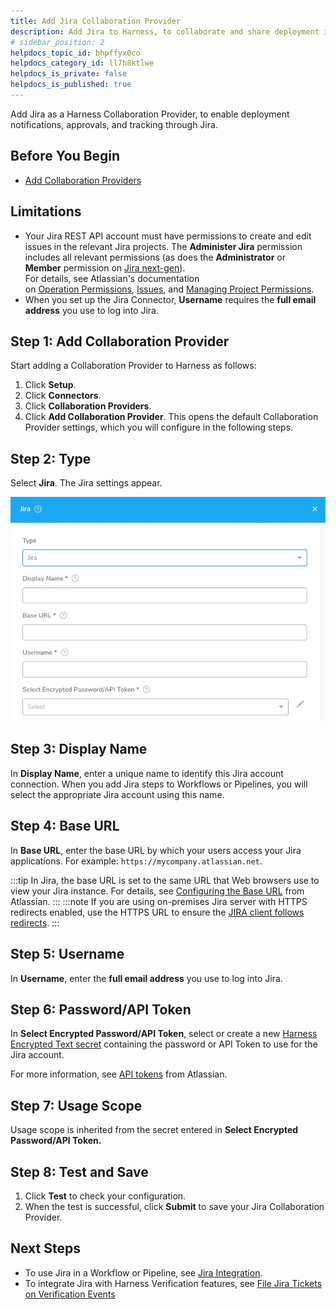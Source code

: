 ```yaml
---
title: Add Jira Collaboration Provider
description: Add Jira to Harness, to collaborate and share deployment info with users and groups.
# sidebar_position: 2
helpdocs_topic_id: bhpffyx0co
helpdocs_category_id: ll7h8ktlwe
helpdocs_is_private: false
helpdocs_is_published: true
---
```


Add Jira as a Harness Collaboration Provider, to enable deployment notifications, approvals, and tracking through Jira.


## Before You Begin

* [Add Collaboration Providers](collaboration-providers.md)


## Limitations

* Your Jira REST API account must have permissions to create and edit issues in the relevant Jira projects. The **Administer Jira** permission includes all relevant permissions (as does the **Administrator** or **Member** permission on [Jira next-gen](https://confluence.atlassian.com/jirasoftwarecloud/overview-of-permissions-in-next-gen-projects-959283605.html)).  
For details, see Atlassian's documentation on [Operation Permissions](https://developer.atlassian.com/cloud/jira/platform/rest/v3/?utm_source=%2Fcloud%2Fjira%2Fplatform%2Frest%2F&utm_medium=302#permissions), [Issues](https://developer.atlassian.com/cloud/jira/platform/rest/v3/?utm_source=%2Fcloud%2Fjira%2Fplatform%2Frest%2F&utm_medium=302#api-group-Issues), and [Managing Project Permissions](https://confluence.atlassian.com/adminjiracloud/managing-project-permissions-776636362.html#Managingprojectpermissions-Projectpermissionsoverview).
* When you set up the Jira Connector, **Username** requires the **full email address** you use to log into Jira.


## Step 1: Add Collaboration Provider

Start adding a Collaboration Provider to Harness as follows:

1. Click **Setup**.
2. Click **Connectors**.
3. Click **Collaboration Providers**.
4. Click **Add Collaboration Provider**. This opens the default Collaboration Provider settings, which you will configure in the following steps.


## Step 2: Type

Select **Jira**. The Jira settings appear.

![](./static/add-jira-collaboration-provider-30.png)

## Step 3: Display Name

In **Display Name**, enter a unique name to identify this Jira account connection. When you add Jira steps to Workflows or Pipelines, you will select the appropriate Jira account using this name.


## Step 4: Base URL

In **Base URL**, enter the base URL by which your users access your Jira applications. For example: `https://mycompany.atlassian.net`.

:::tip
In Jira, the base URL is set to the same URL that Web browsers use to view your Jira instance. For details, see [Configuring the Base URL](https://confluence.atlassian.com/adminjiraserver071/configuring-the-base-url-802593107.html) from Atlassian.
:::
:::note
If you are using on-premises Jira server with HTTPS redirects enabled, use the HTTPS URL to ensure the [JIRA client follows redirects](https://confluence.atlassian.com/adminjiraserver/running-jira-applications-over-ssl-or-https-938847764.html#:~:text=If%20you%20want%20to%20only,to%20the%20corresponding%20HTTPS%20URLs.).
:::

## Step 5: Username

In **Username**, enter the **full email address** you use to log into Jira.


## Step 6: Password/API Token

In **Select Encrypted Password/API Token**, select or create a new [Harness Encrypted Text secret](../../security/secrets-management/use-encrypted-text-secrets.md) containing the password or API Token to use for the Jira account.

For more information, see [API tokens](https://confluence.atlassian.com/cloud/api-tokens-938839638.html) from Atlassian.


## Step 7: Usage Scope

Usage scope is inherited from the secret entered in **Select Encrypted Password/API Token.**


## Step 8: Test and Save

1. Click **Test** to check your configuration.
2. When the test is successful, click **Submit** to save your Jira Collaboration Provider.


## Next Steps

* To use Jira in a Workflow or Pipeline, see [Jira Integration](../../../continuous-delivery/model-cd-pipeline/workflows/jira-integration.md).
* To integrate Jira with Harness Verification features, see [File Jira Tickets on Verification Events](../../../continuous-delivery/continuous-verification/tuning-tracking-verification/jira-cv-ticket.md)

